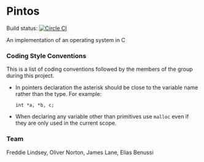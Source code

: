 # Pintos
Build status: [![Circle CI](https://circleci.com/gh/FreddieShoreditch/pintos_os.svg?style=svg&circle-token=df2f68306ca29d09595be7dbd01e537557bf87fd)](https://circleci.com/gh/FreddieShoreditch/pintos_os)

An implementation of an operating system in C

### Coding Style Conventions
This is a list of coding conventions followed by the members of the group during this project.
- In pointers declaration the asterisk should be close to the variable name rather than the type. For example:

  `int *a, *b, c;`
  
- When declaring any variable other than primitives use `malloc` even if they are only used in the current scope.
  
### Team

Freddie Lindsey, Oliver Norton, James Lane, Elias Benussi

